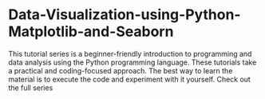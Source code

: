 # Data-Visualization-using-Python-Matplotlib-and-Seaborn
This tutorial series is a beginner-friendly introduction to programming and data analysis using the Python programming language. These tutorials take a practical and coding-focused approach. The best way to learn the material is to execute the code and experiment with it yourself. Check out the full series
